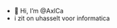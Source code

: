 - 👋 Hi, I’m @AxlCa
- i zit on uhasselt voor informatica

<!---
AxlCa/AxlCa is a ✨ special ✨ repository because its `README.md` (this file) appears on your GitHub profile.
You can click the Preview link to take a look at your changes.
--->
